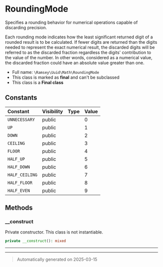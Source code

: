 
# RoundingMode

Specifies a rounding behavior for numerical operations capable of discarding
precision.

Each rounding mode indicates how the least significant returned digit of a
rounded result is to be calculated. If fewer digits are returned than the
digits needed to represent the exact numerical result, the discarded digits
will be referred to as the discarded fraction regardless the digits'
contribution to the value of the number. In other words, considered as a
numerical value, the discarded fraction could have an absolute value greater
than one.

* Full name: `\Ramsey\Uuid\Math\RoundingMode`
* This class is marked as **final** and can't be subclassed
* This class is a **Final class**


## Constants

| Constant | Visibility | Type | Value |
|:---------|:-----------|:-----|:------|
|`UNNECESSARY`|public| |0|
|`UP`|public| |1|
|`DOWN`|public| |2|
|`CEILING`|public| |3|
|`FLOOR`|public| |4|
|`HALF_UP`|public| |5|
|`HALF_DOWN`|public| |6|
|`HALF_CEILING`|public| |7|
|`HALF_FLOOR`|public| |8|
|`HALF_EVEN`|public| |9|


## Methods


### __construct

Private constructor. This class is not instantiable.

```php
private __construct(): mixed
```












***


***
> Automatically generated on 2025-03-15

